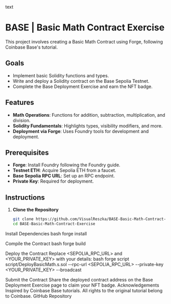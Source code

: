 text
# BASE | Basic Math Contract Exercise

This project involves creating a Basic Math Contract using Forge, following Coinbase Base's tutorial.

## Goals
- Implement basic Solidity functions and types.
- Write and deploy a Solidity contract on the Base Sepolia Testnet.
- Complete the Base Deployment Exercise and earn the NFT badge.

## Features
- **Math Operations**: Functions for addition, subtraction, multiplication, and division.
- **Solidity Fundamentals**: Highlights types, visibility modifiers, and more.
- **Deployment via Forge**: Uses Foundry tools for development and deployment.

## Prerequisites
- **Forge**: Install Foundry following the Foundry guide.
- **Testnet ETH**: Acquire Sepolia ETH from a faucet.
- **Base Sepolia RPC URL**: Set up an RPC endpoint.
- **Private Key**: Required for deployment.

## Instructions
1. **Clone the Repository**
   ```bash
   git clone https://github.com/VisualReszka/BASE-Basic-Math-Contract-Exercise.git  
   cd BASE-Basic-Math-Contract-Exercise  

Install Dependencies
bash
forge install  

Compile the Contract
bash
forge build  

Deploy the Contract
Replace <SEPOLIA_RPC_URL> and <YOUR_PRIVATE_KEY> with your details:
bash
forge script script/DeployBasicMath.s.sol --rpc-url <SEPOLIA_RPC_URL> --private-key <YOUR_PRIVATE_KEY> --broadcast  

Submit the Contract
Share the deployed contract address on the Base Deployment Exercise page to claim your NFT badge.
Acknowledgements
Inspired by Coinbase Base tutorials. All rights to the original tutorial belong to Coinbase.
GitHub Repository
